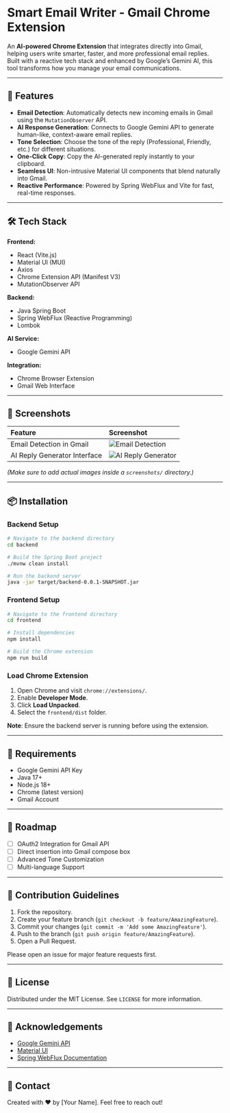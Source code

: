 # Smart Email Writer - Gmail Chrome Extension

An **AI-powered Chrome Extension** that integrates directly into Gmail, helping users write smarter, faster, and more professional email replies. Built with a reactive tech stack and enhanced by Google’s Gemini AI, this tool transforms how you manage your email communications.

---

## 🚀 Features

- **Email Detection**: Automatically detects new incoming emails in Gmail using the `MutationObserver` API.
- **AI Response Generation**: Connects to Google Gemini API to generate human-like, context-aware email replies.
- **Tone Selection**: Choose the tone of the reply (Professional, Friendly, etc.) for different situations.
- **One-Click Copy**: Copy the AI-generated reply instantly to your clipboard.
- **Seamless UI**: Non-intrusive Material UI components that blend naturally into Gmail.
- **Reactive Performance**: Powered by Spring WebFlux and Vite for fast, real-time responses.

---

## 🛠 Tech Stack

**Frontend:**
- React (Vite.js)
- Material UI (MUI)
- Axios
- Chrome Extension API (Manifest V3)
- MutationObserver API

**Backend:**
- Java Spring Boot
- Spring WebFlux (Reactive Programming)
- Lombok

**AI Service:**
- Google Gemini API

**Integration:**
- Chrome Browser Extension
- Gmail Web Interface

---

## 📸 Screenshots

| Feature | Screenshot |
|:--------|:-----------|
| Email Detection in Gmail | ![Email Detection](./screenshots/email_detection.png) |
| AI Reply Generator Interface | ![AI Reply Generator](./screenshots/ai_reply_generator.png) |

*(Make sure to add actual images inside a `screenshots/` directory.)*

---

## 📦 Installation

### Backend Setup

```bash
# Navigate to the backend directory
cd backend

# Build the Spring Boot project
./mvnw clean install

# Run the backend server
java -jar target/backend-0.0.1-SNAPSHOT.jar
```

### Frontend Setup

```bash
# Navigate to the frontend directory
cd frontend

# Install dependencies
npm install

# Build the Chrome extension
npm run build
```

### Load Chrome Extension

1. Open Chrome and visit `chrome://extensions/`.
2. Enable **Developer Mode**.
3. Click **Load Unpacked**.
4. Select the `frontend/dist` folder.

**Note**: Ensure the backend server is running before using the extension.

---

## 🧰 Requirements

- Google Gemini API Key
- Java 17+
- Node.js 18+
- Chrome (latest version)
- Gmail Account

---

## 🎯 Roadmap

- [ ] OAuth2 Integration for Gmail API
- [ ] Direct insertion into Gmail compose box
- [ ] Advanced Tone Customization
- [ ] Multi-language Support

---

## 🤝 Contribution Guidelines

1. Fork the repository.
2. Create your feature branch (`git checkout -b feature/AmazingFeature`).
3. Commit your changes (`git commit -m 'Add some AmazingFeature'`).
4. Push to the branch (`git push origin feature/AmazingFeature`).
5. Open a Pull Request.

Please open an issue for major feature requests first.

---

## 📝 License

Distributed under the MIT License. See `LICENSE` for more information.

---

## 🙌 Acknowledgements

- [Google Gemini API](https://deepmind.google/technologies/gemini/)
- [Material UI](https://mui.com/)
- [Spring WebFlux Documentation](https://docs.spring.io/spring-framework/docs/current/reference/html/web-reactive.html)

---

## 💬 Contact

Created with ❤️ by [Your Name]. Feel free to reach out!

